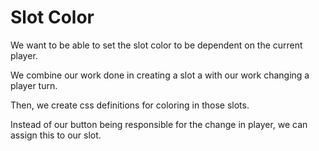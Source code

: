 # Slot Color
We want to be able to set the slot color to be dependent on the current player.

We combine our work done in creating a slot a with our work changing a player turn.

Then, we create css definitions for coloring in those slots.

Instead of our button being responsible for the change in player, we can assign this to our slot.
